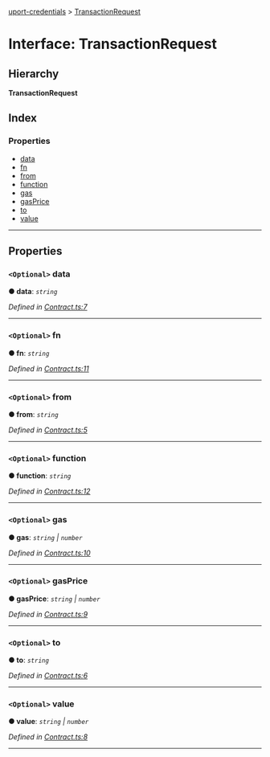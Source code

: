 [uport-credentials](../README.md) > [TransactionRequest](../interfaces/transactionrequest.md)

# Interface: TransactionRequest

## Hierarchy

**TransactionRequest**

## Index

### Properties

* [data](transactionrequest.md#data)
* [fn](transactionrequest.md#fn)
* [from](transactionrequest.md#from)
* [function](transactionrequest.md#function)
* [gas](transactionrequest.md#gas)
* [gasPrice](transactionrequest.md#gasprice)
* [to](transactionrequest.md#to)
* [value](transactionrequest.md#value)

---

## Properties

<a id="data"></a>

### `<Optional>` data

**● data**: *`string`*

*Defined in [Contract.ts:7](https://github.com/uport-project/uport-credentials/blob/2b03873/src/Contract.ts#L7)*

___
<a id="fn"></a>

### `<Optional>` fn

**● fn**: *`string`*

*Defined in [Contract.ts:11](https://github.com/uport-project/uport-credentials/blob/2b03873/src/Contract.ts#L11)*

___
<a id="from"></a>

### `<Optional>` from

**● from**: *`string`*

*Defined in [Contract.ts:5](https://github.com/uport-project/uport-credentials/blob/2b03873/src/Contract.ts#L5)*

___
<a id="function"></a>

### `<Optional>` function

**● function**: *`string`*

*Defined in [Contract.ts:12](https://github.com/uport-project/uport-credentials/blob/2b03873/src/Contract.ts#L12)*

___
<a id="gas"></a>

### `<Optional>` gas

**● gas**: *`string` \| `number`*

*Defined in [Contract.ts:10](https://github.com/uport-project/uport-credentials/blob/2b03873/src/Contract.ts#L10)*

___
<a id="gasprice"></a>

### `<Optional>` gasPrice

**● gasPrice**: *`string` \| `number`*

*Defined in [Contract.ts:9](https://github.com/uport-project/uport-credentials/blob/2b03873/src/Contract.ts#L9)*

___
<a id="to"></a>

### `<Optional>` to

**● to**: *`string`*

*Defined in [Contract.ts:6](https://github.com/uport-project/uport-credentials/blob/2b03873/src/Contract.ts#L6)*

___
<a id="value"></a>

### `<Optional>` value

**● value**: *`string` \| `number`*

*Defined in [Contract.ts:8](https://github.com/uport-project/uport-credentials/blob/2b03873/src/Contract.ts#L8)*

___

